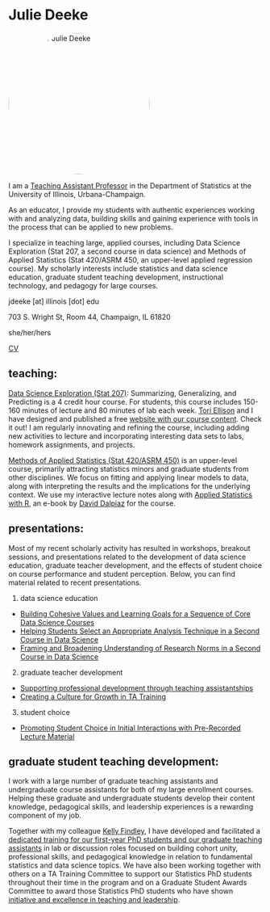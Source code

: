 # Julie Deeke

<img src="https://jdeeke.github.io/statswpy_headshots_2018_006.jpg" width="280" alt="picture of Julie Deeke" style="border-radius:50%">

I am a [Teaching Assistant Professor](https://stat.illinois.edu/directory/profile/jdeeke) in the Department of Statistics at the University of Illinois, Urbana-Champaign.

As an educator, I provide my students with authentic experiences working with and analyzing data, building skills and gaining experience with tools in the process that can be applied to new problems.

I specialize in teaching large, applied courses, including Data Science Exploration (Stat 207, a second course in data science) and Methods of Applied Statistics (Stat 420/ASRM 450, an upper-level applied regression course).  My scholarly interests include statistics and data science education, graduate student teaching development, instructional technology, and pedagogy for large courses.

jdeeke [at] illinois [dot] edu

703 S. Wright St, Room 44, 
Champaign, IL 61820

she/her/hers

[CV](./Deeke_CV_24.pdf)

## teaching:

[Data Science Exploration (Stat 207)](http://catalog.illinois.edu/courses-of-instruction/stat/): Summarizing, Generalizing, and Predicting is a 4 credit hour course.  For students, this course includes 150-160 minutes of lecture and 80 minutes of lab each week.  [Tori Ellison](https://tori-ellison.com/) and I have designed and published a free [website with our course content](https://exploration.stat.illinois.edu).  Check it out!  I am regularly innovating and refining the course, including adding new activities to lecture and incorporating interesting data sets to labs, homework assignments, and projects.

[Methods of Applied Statistics (Stat 420/ASRM 450)](http://catalog.illinois.edu/courses-of-instruction/stat/) is an upper-level course, primarily attracting statistics minors and graduate students from other disciplines.  We focus on fitting and applying linear models to data, along with interpreting the results and the implications for the underlying context.  We use my interactive lecture notes along with [Applied Statistics with R](https://book.stat420.org/), an e-book by [David Dalpiaz](https://daviddalpiaz.org/) for the course. 

## presentations:

Most of my recent scholarly activity has resulted in workshops, breakout sessions, and presentations related to the development of data science education, graduate teacher development, and the effects of student choice on course performance and student perception.  Below, you can find material related to recent presentations.

1. data science education
- [Building Cohesive Values and Learning Goals for a Sequence of Core Data Science Courses](https://tinyurl.com/ecots24ds)
- [Helping Students Select an Appropriate Analysis Technique in a Second Course in Data Science](https://www.causeweb.org/cause/ecots/ecots24/program/posters/28)
- [Framing and Broadening Understanding of Research Norms in a Second Course in Data Science](https://www.causeweb.org/cause/ecots/ecots24/program/posters/59)
2. graduate teacher development
- [Supporting professional development through teaching assistantships](https://www.causeweb.org/cause/uscots/uscots23/3g-supporting-professional-development-through-teaching-assistantships-room-112)
- [Creating a Culture for Growth in TA Training](https://meetings.ams.org/math/spring2022w/meetingapp.cgi/Paper/14282)
3. student choice
- [Promoting Student Choice in Initial Interactions with Pre-Recorded Lecture Material](https://www.causeweb.org/cause/uscots/uscots21/we-12-promoting-student-choice-initial-interactions-pre-recorded-lecture-material)

## graduate student teaching development:

I work with a large number of graduate teaching assistants and undergraduate course assistants for both of my large enrollment courses.  Helping these graduate and undergraduate students develop their content knowledge, pedagogical skills, and leadership experiences is a rewarding component of my job.

Together with my colleague [Kelly Findley](https://stat.illinois.edu/directory/profile/kfindley), I have developed and facilitated a [dedicated training for our first-year PhD students and our graduate teaching assistants](https://stat.illinois.edu/news/2023-08-08t141903/building-stronger-connections-new-mentorship-program-and-training) in lab or discussion roles focused on building cohort unity, professional skills, and pedagogical knowledge in relation to fundamental statistics and data science topics.  We have also been working together with others on a TA Training Committee to support our Statistics PhD students throughout their time in the program and on a Graduate Student Awards Committee to award those Statistics PhD students who have shown [initiative and excellence in teaching and leadership](https://stat.illinois.edu/news/2023-09-19t141903/statistics-phd-students-illinois-honored-doctoral-student-teaching-award).  
